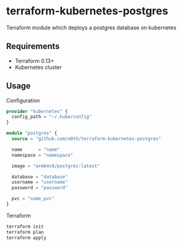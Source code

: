 # terraform-kubernetes-postgres

Terraform module which deploys a postgres database on kubernetes

## Requirements

* Terraform 0.13+
* Kubernetes cluster

## Usage

Configuration

```terraform
provider "kubernetes" {
  config_path = "~/.kube/config"
}

module "postgres" {
  source = "github.com/o0th/terraform-kubernetes-postgres"

  name      = "name"
  namespace = "namespace"

  image = "arm64v8/postgres:latest"

  database = "database"
  username = "username"
  password = "password"

  pvc = "some_pvc"
}
```

Terraform

```bash
terraform init
terraform plan
terraform apply
```


